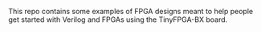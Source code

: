 This repo contains some examples of FPGA designs meant to help people get started with Verilog and FPGAs using the TinyFPGA-BX board.

